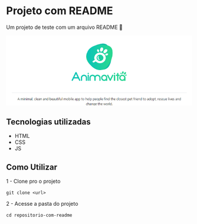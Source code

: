 # Projeto com README
Um projeto de teste com um arquivo README 🚀

<img src="./tela.gif" alt="gif da tela do projeto xyz">

## Tecnologias utilizadas
- HTML
- CSS
- JS
## Como Utilizar

1 - Clone pro o projeto
```
git clone <url>
```

2 - Acesse a pasta do projeto
```
cd repositorio-com-readme
```


